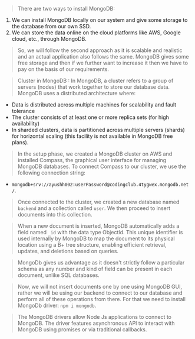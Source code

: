 > There are two ways to install MongoDB:
  1. We can install MongoDB locally on our system and give some storage to the database from our own SSD.
  2. We can store the data online on the cloud platforms like AWS, Google cloud, etc., through MongoDB.

> So, we will follow the second approach as it is scalable and realistic and an actual application also follows the same. MongoDB gives some free storage and then if we further want to increase it then we have to pay on the basis of our requirements.

> Cluster in MongoDB
  : In MongoDB, a cluster refers to a group of servers (nodes) that work together to store our database data. MongoDB uses a distributed architecture where:
   - Data is distributed across multiple machines for scalability and fault tolerance
   - The cluster consists of at least one or more replica sets (for high availability)
   - In sharded clusters, data is partitioned across multiple servers (shards) for horizontal scaling (this facility is not available in MongoDB free plans).

> In the setup phase, we created a MongoDB cluster on AWS and installed Compass, the graphical user interface for managing MongoDB databases. To connect Compass to our cluster, we use the following connection string:
 - `mongodb+srv://ayushh002:userPassword@codingclub.4tygwex.mongodb.net/`.

> Once connected to the cluster, we created a new database named `backend` and a collection called `user`. We then proceed to insert documents into this collection.

> When a new document is inserted, MongoDB automatically adds a field named `_id` with the data type ObjectId. This unique identifier is used internally by MongoDB to map the document to its physical location using a B+ tree structure, enabling efficient retrieval, updates, and deletions based on queries.

> MongoDb gives us advantage as it doesn't strictly follow a particular schema as any number and kind of field can be present in each document, unlike SQL databases.

> Now, we will not insert documents one by one using MongoDB GUI, rather we will be using our backend to connect to our database and perform all of these operations from there. For that we need to install MongoDb driver: `npm i mongodb`. 


> The MongoDB drivers allow Node Js applications to connect to MongoDB. The driver features asynchronous API to interact with MongoDB using promises or via traditional callbacks.
